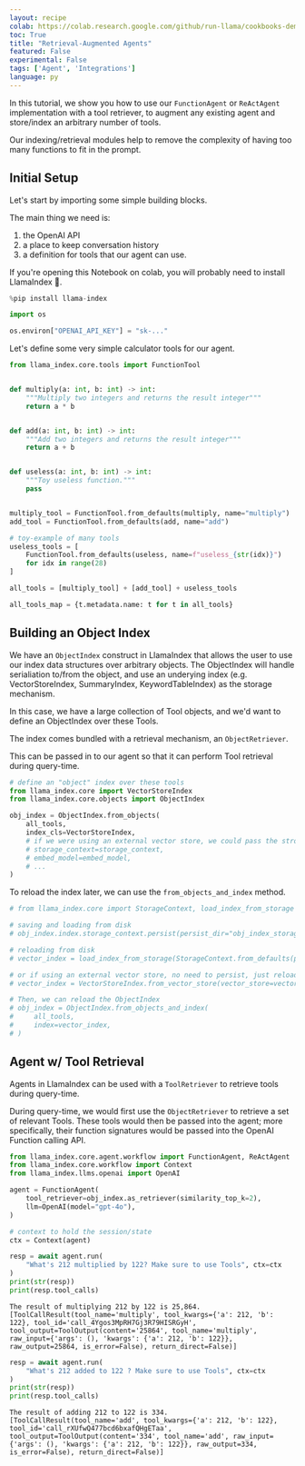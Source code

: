 ```yaml
---
layout: recipe
colab: https://colab.research.google.com/github/run-llama/cookbooks-demo/blob/main/notebooks/agent/openai_agent_retrieval.ipynb
toc: True
title: "Retrieval-Augmented Agents"
featured: False
experimental: False
tags: ['Agent', 'Integrations']
language: py
---
```

In this tutorial, we show you how to use our `FunctionAgent` or `ReActAgent` implementation with a tool retriever, 
to augment any existing agent and store/index an arbitrary number of tools. 

Our indexing/retrieval modules help to remove the complexity of having too many functions to fit in the prompt.

## Initial Setup 

Let's start by importing some simple building blocks.  

The main thing we need is:
1. the OpenAI API
2. a place to keep conversation history 
3. a definition for tools that our agent can use.

If you're opening this Notebook on colab, you will probably need to install LlamaIndex 🦙.


```python
%pip install llama-index
```


```python
import os

os.environ["OPENAI_API_KEY"] = "sk-..."
```

Let's define some very simple calculator tools for our agent.


```python
from llama_index.core.tools import FunctionTool


def multiply(a: int, b: int) -> int:
    """Multiply two integers and returns the result integer"""
    return a * b


def add(a: int, b: int) -> int:
    """Add two integers and returns the result integer"""
    return a + b


def useless(a: int, b: int) -> int:
    """Toy useless function."""
    pass


multiply_tool = FunctionTool.from_defaults(multiply, name="multiply")
add_tool = FunctionTool.from_defaults(add, name="add")

# toy-example of many tools
useless_tools = [
    FunctionTool.from_defaults(useless, name=f"useless_{str(idx)}")
    for idx in range(28)
]

all_tools = [multiply_tool] + [add_tool] + useless_tools

all_tools_map = {t.metadata.name: t for t in all_tools}
```

## Building an Object Index

We have an `ObjectIndex` construct in LlamaIndex that allows the user to use our index data structures over arbitrary objects.
The ObjectIndex will handle serialiation to/from the object, and use an underying index (e.g. VectorStoreIndex, SummaryIndex, KeywordTableIndex) as the storage mechanism. 

In this case, we have a large collection of Tool objects, and we'd want to define an ObjectIndex over these Tools.

The index comes bundled with a retrieval mechanism, an `ObjectRetriever`. 

This can be passed in to our agent so that it can 
perform Tool retrieval during query-time.


```python
# define an "object" index over these tools
from llama_index.core import VectorStoreIndex
from llama_index.core.objects import ObjectIndex

obj_index = ObjectIndex.from_objects(
    all_tools,
    index_cls=VectorStoreIndex,
    # if we were using an external vector store, we could pass the stroage context and any other kwargs
    # storage_context=storage_context,
    # embed_model=embed_model,
    # ...
)
```

To reload the index later, we can use the `from_objects_and_index` method.


```python
# from llama_index.core import StorageContext, load_index_from_storage

# saving and loading from disk
# obj_index.index.storage_context.persist(persist_dir="obj_index_storage")

# reloading from disk
# vector_index = load_index_from_storage(StorageContext.from_defaults(persist_dir="obj_index_storage"))

# or if using an external vector store, no need to persist, just reload the index
# vector_index = VectorStoreIndex.from_vector_store(vector_store=vector_store, ...)

# Then, we can reload the ObjectIndex
# obj_index = ObjectIndex.from_objects_and_index(
#     all_tools,
#     index=vector_index,
# )
```

## Agent w/ Tool Retrieval 

Agents in LlamaIndex can be used with a `ToolRetriever` to retrieve tools during query-time.

During query-time, we would first use the `ObjectRetriever` to retrieve a set of relevant Tools. These tools would then be passed into the agent; more specifically, their function signatures would be passed into the OpenAI Function calling API. 


```python
from llama_index.core.agent.workflow import FunctionAgent, ReActAgent
from llama_index.core.workflow import Context
from llama_index.llms.openai import OpenAI

agent = FunctionAgent(
    tool_retriever=obj_index.as_retriever(similarity_top_k=2),
    llm=OpenAI(model="gpt-4o"),
)

# context to hold the session/state
ctx = Context(agent)
```


```python
resp = await agent.run(
    "What's 212 multiplied by 122? Make sure to use Tools", ctx=ctx
)
print(str(resp))
print(resp.tool_calls)
```

    The result of multiplying 212 by 122 is 25,864.
    [ToolCallResult(tool_name='multiply', tool_kwargs={'a': 212, 'b': 122}, tool_id='call_4Ygos3MpRH7Gj3R79HISRGyH', tool_output=ToolOutput(content='25864', tool_name='multiply', raw_input={'args': (), 'kwargs': {'a': 212, 'b': 122}}, raw_output=25864, is_error=False), return_direct=False)]



```python
resp = await agent.run(
    "What's 212 added to 122 ? Make sure to use Tools", ctx=ctx
)
print(str(resp))
print(resp.tool_calls)
```

    The result of adding 212 to 122 is 334.
    [ToolCallResult(tool_name='add', tool_kwargs={'a': 212, 'b': 122}, tool_id='call_rXUfwQ477bcd6bxafQHgETaa', tool_output=ToolOutput(content='334', tool_name='add', raw_input={'args': (), 'kwargs': {'a': 212, 'b': 122}}, raw_output=334, is_error=False), return_direct=False)]

